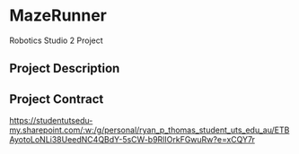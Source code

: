 # MazeRunner
Robotics Studio 2 Project

## Project Description


## Project Contract
https://studentutsedu-my.sharepoint.com/:w:/g/personal/ryan_p_thomas_student_uts_edu_au/ETBAyotoLoNLi38UeedNC4QBdY-5sCW-b9RlIOrkFGwuRw?e=xCQY7r

